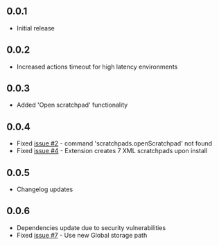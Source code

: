 ## 0.0.1
* Initial release

## 0.0.2
* Increased actions timeout for high latency environments

## 0.0.3
* Added 'Open scratchpad' functionality

## 0.0.4
* Fixed [issue #2](https://github.com/buenon/scratchpads/issues/2) - command 'scratchpads.openScratchpad' not found
* Fixed [issue #4](https://github.com/buenon/scratchpads/issues/4) - Extension creates 7 XML scratchpads upon install

## 0.0.5
* Changelog updates

## 0.0.6
* Dependencies update due to security vulnerabilities
* Fixed [issue #7](https://github.com/buenon/scratchpads/issues/7) - Use new Global storage path
